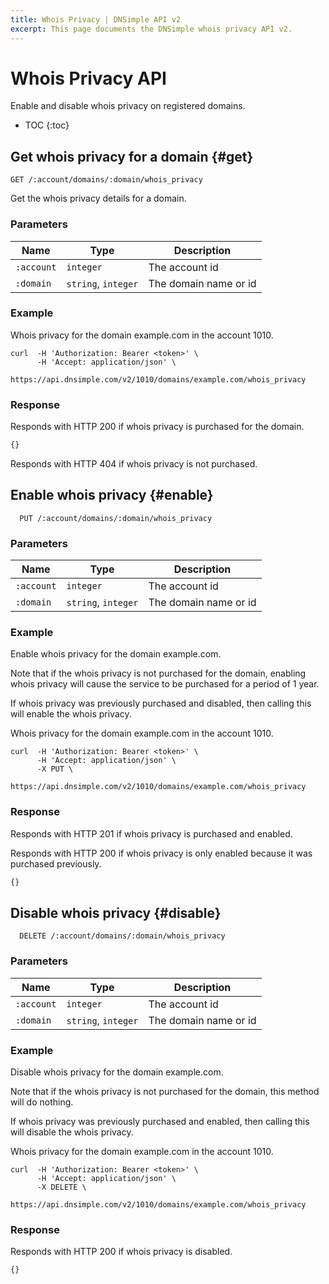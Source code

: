 ```yaml
---
title: Whois Privacy | DNSimple API v2
excerpt: This page documents the DNSimple whois privacy API v2.
---
```


# Whois Privacy API

Enable and disable whois privacy on registered domains.

* TOC
{:toc}


## Get whois privacy for a domain {#get}

    GET /:account/domains/:domain/whois_privacy

Get the whois privacy details for a domain.

### Parameters

Name | Type | Description
-----|------|------------
`:account` | `integer` | The account id
`:domain` | `string`, `integer` | The domain name or id

### Example

Whois privacy for the domain example.com in the account 1010.

    curl  -H 'Authorization: Bearer <token>' \
          -H 'Accept: application/json' \
          https://api.dnsimple.com/v2/1010/domains/example.com/whois_privacy

### Response

Responds with HTTP 200 if whois privacy is purchased for the domain.

~~~js
{}
~~~

Responds with HTTP 404 if whois privacy is not purchased.

## Enable whois privacy {#enable}

      PUT /:account/domains/:domain/whois_privacy

### Parameters

Name | Type | Description
-----|------|------------
`:account` | `integer` | The account id
`:domain` | `string`, `integer` | The domain name or id

### Example

Enable whois privacy for the domain example.com.

Note that if the whois privacy is not purchased for the domain, enabling whois
privacy will cause the service to be purchased for a period of 1 year.

If whois privacy was previously purchased and disabled, then calling this will
enable the whois privacy.

Whois privacy for the domain example.com in the account 1010.

    curl  -H 'Authorization: Bearer <token>' \
          -H 'Accept: application/json' \
          -X PUT \
          https://api.dnsimple.com/v2/1010/domains/example.com/whois_privacy

### Response

Responds with HTTP 201 if whois privacy is purchased and enabled.

Responds with HTTP 200 if whois privacy is only enabled because it was purchased
previously.

~~~js
{}
~~~

## Disable whois privacy {#disable}

      DELETE /:account/domains/:domain/whois_privacy

### Parameters

Name | Type | Description
-----|------|------------
`:account` | `integer` | The account id
`:domain` | `string`, `integer` | The domain name or id

### Example

Disable whois privacy for the domain example.com.

Note that if the whois privacy is not purchased for the domain, this method will
do nothing.

If whois privacy was previously purchased and enabled, then calling this will
disable the whois privacy.

Whois privacy for the domain example.com in the account 1010.

    curl  -H 'Authorization: Bearer <token>' \
          -H 'Accept: application/json' \
          -X DELETE \
          https://api.dnsimple.com/v2/1010/domains/example.com/whois_privacy

### Response

Responds with HTTP 200 if whois privacy is disabled.

~~~js
{}

